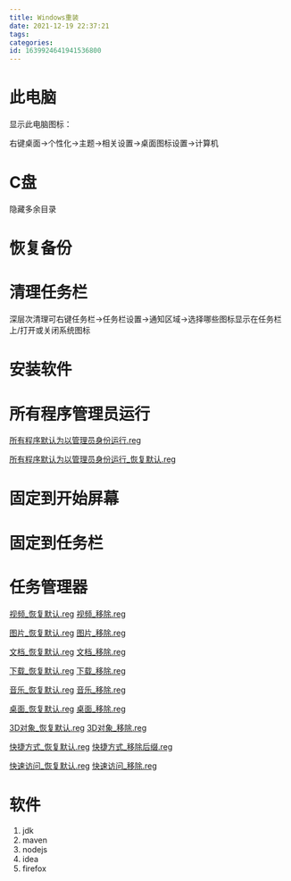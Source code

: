 ```yaml
---
title: Windows重装
date: 2021-12-19 22:37:21
tags: 
categories: 
id: 1639924641941536800
---
```


# 此电脑

显示此电脑图标：

右键桌面→个性化→主题→相关设置→桌面图标设置→计算机

# C盘

隐藏多余目录

# 恢复备份

# 清理任务栏

深层次清理可右键任务栏→任务栏设置→通知区域→选择哪些图标显示在任务栏上/打开或关闭系统图标

# 安装软件

# 所有程序管理员运行

 [所有程序默认为以管理员身份运行.reg](assets\reg\所有程序默认为以管理员身份运行.reg) 

 [所有程序默认为以管理员身份运行_恢复默认.reg](assets\reg\所有程序默认为以管理员身份运行_恢复默认.reg) 

# 固定到开始屏幕

# 固定到任务栏

# 任务管理器

 [视频_恢复默认.reg](assets\reg\视频_恢复默认.reg)  [视频_移除.reg](assets\reg\视频_移除.reg) 

 [图片_恢复默认.reg](assets\reg\图片_恢复默认.reg)  [图片_移除.reg](assets\reg\图片_移除.reg) 

 [文档_恢复默认.reg](assets\reg\文档_恢复默认.reg)  [文档_移除.reg](assets\reg\文档_移除.reg) 

 [下载_恢复默认.reg](assets\reg\下载_恢复默认.reg)  [下载_移除.reg](assets\reg\下载_移除.reg) 

 [音乐_恢复默认.reg](assets\reg\音乐_恢复默认.reg)  [音乐_移除.reg](assets\reg\音乐_移除.reg) 

 [桌面_恢复默认.reg](assets\reg\桌面_恢复默认.reg)  [桌面_移除.reg](assets\reg\桌面_移除.reg) 

 [3D对象_恢复默认.reg](assets\reg\3D对象_恢复默认.reg)  [3D对象_移除.reg](assets\reg\3D对象_移除.reg) 

 [快捷方式_恢复默认.reg](assets\reg\快捷方式_恢复默认.reg)  [快捷方式_移除后缀.reg](assets\reg\快捷方式_移除后缀.reg) 

 [快速访问_恢复默认.reg](assets\reg\快速访问_恢复默认.reg)  [快速访问_移除.reg](assets\reg\快速访问_移除.reg) 



# 软件

1. jdk 
2. maven 
3. nodejs
4. idea 
5. firefox 











